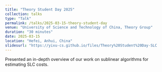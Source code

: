 ```yaml
---
title: "Theory Student Day 2025"
collection: talks
type: "Talk"
permalink: /talks/2025-03-15-theory-student-day
venue: "University of Science and Technology of China, Theory Group"
duration: "30 minutes"
date: 2025-03-15
location: "Hefei, Anhui, China"
slidesurl: "https://yixu-cs.github.io/files/Theory%20Student%20Day-SLC.pdf"
---
```


Presented an in-depth overview of our work on sublinear algorithms for estimating SLC costs.
